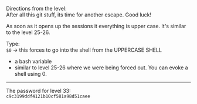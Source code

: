 Directions from the level:\
After all this git stuff, its time for another escape. Good luck!


As soon as it opens up the sessions it everything is upper case.  It's similar to the level 25-26. 

Type:\
`$0` -> this forces to go into the shell from the UPPERCASE SHELL
- a bash variable
- similar to level 25-26 where we were being forced out. You can evoke a shell using 0.

- - -

The password for level 33:\
`c9c3199ddf4121b10cf581a98d51caee`
